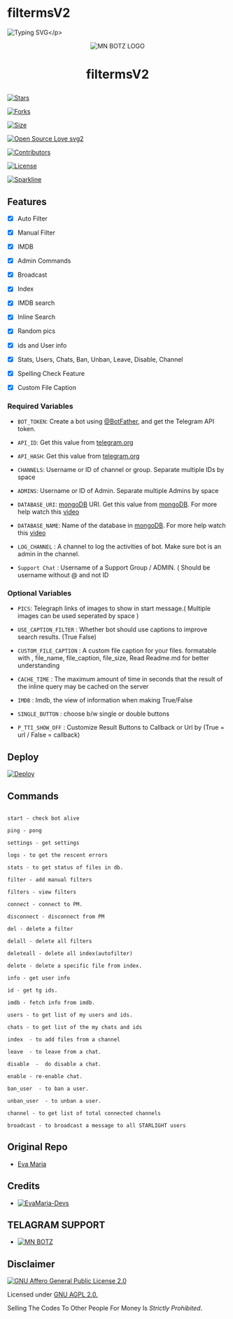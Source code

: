 # filtermsV2 
![Typing SVG](https://readme-typing-svg.herokuapp.com/?lines=𝗪𝗘𝗟𝗖𝗢𝗠+𝗧𝗢+FILTER+𝐁𝐎𝐓!;𝗖𝗥𝗘𝗔𝗧𝗘𝗗+𝗕𝗬+𝗧𝗘𝗔𝗠+MS+𝗕𝗢𝗧!;𝗔+𝗦𝗜𝗠𝗣𝗟𝗘+𝗧𝗚+𝗔𝗨𝗧𝗢𝗙𝗜𝗟𝗧𝗘𝗥+𝗕𝗢𝗧!)</p>

<p align="center">

  <img src="https://telegra.ph/file/cdfd999b7a706889ee81c.jpg" alt="MN BOTZ LOGO">

</p>

<h1 align="center">

  <b> filtermsV2</b>

</h1>

[![Stars](https://img.shields.io/github/stars/Whitedeviljoypow/STARLIGHT-BOT?style=flat-square&color=yellow)](https://github.com/Whitedeviljoypow/STARLIGHT-BOT/stargazers)

[![Forks](https://img.shields.io/github/forks/Whitedeviljoypow/STARLIGHT-BOT?style=flat-square&color=orange)](https://github.com/Whitedeviljoypow/STARLIGHT-BOT/fork)

[![Size](https://img.shields.io/github/repo-size/Whitedeviljoypow/STARLIGHT-BOT?style=flat-square&color=green)](https://github.com/Whitedeviljoypow/STARLIGHT-BOT/)   

[![Open Source Love svg2](https://badges.frapsoft.com/os/v2/open-source.svg?v=103)](https://github.com/EvamariaTG/EvaMaria)   

[![Contributors](https://img.shields.io/github/contributors/Whitedeviljoypow/STARLIGHT-BOT?style=flat-square&color=green)](https://github.com/Whitedeviljoypow/STARLIGHT-BOT/graphs/contributors)

[![License](https://img.shields.io/badge/License-AGPL-blue)](https://github.com/EvamariaTG/EvaMaria/blob/main/LICENSE)

[![Sparkline](https://stars.medv.io/EvamariaTG/EvaMaria.svg)](https://stars.medv.io/EvamariaTG/EvaMaria)

## Features

- [x] Auto Filter

- [x] Manual Filter

- [x] IMDB

- [x] Admin Commands

- [x] Broadcast

- [x] Index

- [x] IMDB search

- [x] Inline Search

- [x] Random pics

- [x] ids and User info 

- [x] Stats, Users, Chats, Ban, Unban, Leave, Disable, Channel

- [x] Spelling Check Feature

- [x] Custom File Caption

### Required Variables

* `BOT_TOKEN`: Create a bot using [@BotFather](https://telegram.dog/BotFather), and get the Telegram API token.

* `API_ID`: Get this value from [telegram.org](https://my.telegram.org/apps)

* `API_HASH`: Get this value from [telegram.org](https://my.telegram.org/apps)

* `CHANNELS`: Username or ID of channel or group. Separate multiple IDs by space

* `ADMINS`: Username or ID of Admin. Separate multiple Admins by space

* `DATABASE_URI`: [mongoDB](https://www.mongodb.com) URI. Get this value from [mongoDB](https://www.mongodb.com). For more help watch this [video](https://youtu.be/1G1XwEOnxxo)

* `DATABASE_NAME`: Name of the database in [mongoDB](https://www.mongodb.com). For more help watch this [video](https://youtu.be/1G1XwEOnxxo)

* `LOG_CHANNEL` : A channel to log the activities of bot. Make sure bot is an admin in the channel.

* `Support Chat` : Username of a Support Group / ADMIN. ( Should be username without @ and not ID

### Optional Variables

* `PICS`: Telegraph links of images to show in start message.( Multiple images can be used seperated by space )

* `USE_CAPTION_FILTER` : Whether bot should use captions to improve search results. (True False)

* `CUSTOM_FILE_CAPTION` : A custom file caption for your files. formatable with , file_name, file_caption, file_size, Read Readme.md for better understanding

* `CACHE_TIME` : The maximum amount of time in seconds that the result of the inline query may be cached on the server

* `IMDB` : Imdb, the view of information when making True/False

* `SINGLE_BUTTON` : choose b/w single or double buttons

* `P_TTI_SHOW_OFF` : Customize Result Buttons to Callback or Url by (True = url / False = callback)

## Deploy

[![Deploy](https://www.herokucdn.com/deploy/button.svg)](https://heroku.com/deploy?template=https://github.com/Saifudeebot/filtermsV2)

## Commands

```

start - check bot alive

ping - pong

settings - get settings 

logs - to get the rescent errors

stats - to get status of files in db.

filter - add manual filters

filters - view filters

connect - connect to PM.

disconnect - disconnect from PM

del - delete a filter

delall - delete all filters

deleteall - delete all index(autofilter)

delete - delete a specific file from index.

info - get user info

id - get tg ids.

imdb - fetch info from imdb.

users - to get list of my users and ids.

chats - to get list of the my chats and ids 

index  - to add files from a channel

leave  - to leave from a chat.

disable  -  do disable a chat.

enable - re-enable chat.

ban_user  - to ban a user.

unban_user  - to unban a user.

channel - to get list of total connected channels

broadcast - to broadcast a message to all STARLIGHT users

```

## Original Repo

*  [Eva Maria](https://github.com/EvamariaTG/EvaMaria)

## Credits 

* [![EvaMaria-Devs](https://img.shields.io/static/v1?label=EvaMaria&message=devs&color=critical)](https://telegram.dog/EvaMariaDevs)

## TELAGRAM SUPPORT 

* [![MN BOTZ](https://img.shields.io/static/v1?label=MN&message=BOTZ&color=critical)](https://t.me/MN_BOTZ_UPDATES)

## Disclaimer

[![GNU Affero General Public License 2.0](https://www.gnu.org/graphics/agplv3-155x51.png)](https://www.gnu.org/licenses/agpl-3.0.en.html#header)    

Licensed under [GNU AGPL 2.0.](https://github.com/EvamariaTG/evamaria/blob/master/LICENSE)

Selling The Codes To Other People For Money Is *Strictly Prohibited*.

